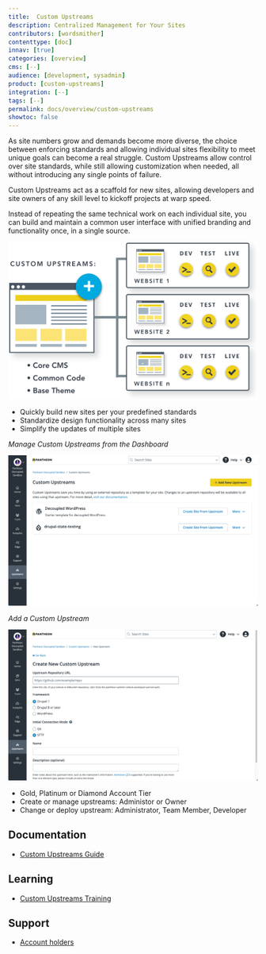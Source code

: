 ```yaml
---
title:  Custom Upstreams
description: Centralized Management for Your Sites
contributors: [wordsmither]
contenttype: [doc]
innav: [true]
categories: [overview]
cms: [--]
audience: [development, sysadmin]
product: [custom-upstreams]
integration: [--]
tags: [--]
permalink: docs/overview/custom-upstreams
showtoc: false
---
```


<TabList>

<Tab title="Overview" id="overview" active={true}>

As site numbers grow and demands become more diverse, the choice between enforcing standards and allowing individual sites flexibility to meet unique goals can become a real struggle. Custom Upstreams allow control over site standards, while still allowing customization when needed, all without introducing any single points of failure.

Custom Upstreams act as a scaffold for new sites, allowing developers and site owners of any skill level to kickoff projects at warp speed.

Instead of repeating the same technical work on each individual site, you can build and maintain a common user interface with unified branding and functionality once, in a single source.

![Custom Upstreams](../../images/upstreams-foundations4.svg)


</Tab>

<Tab title="Features" id="features">

* Quickly build new sites per your predefined standards
* Standardize design functionality across many sites
* Simplify the updates of multiple sites

*Manage Custom Upstreams from the Dashboard*

![Manage Custom Upstreams from the Dashboard](../../images/manage-custom-upstreams.png)

*Add a Custom Upstream*

![Add a Custom Upstream](../../images/add-custom-upstream.png)

</Tab>

<Tab title="Requirements" id="requirements">

* Gold, Platinum or Diamond Account Tier
* Create or manage upstreams: Administor or Owner
* Change or deploy upstream: Administrator, Team Member, Developer


</Tab>

<Tab title="Resources" id="resources">

## Documentation

* [Custom Upstreams Guide](https://docs.pantheon.io/guides/custom-upstream)

## Learning

* [Custom Upstreams Training](https://learning.pantheon.io/page/catalog#topic_custom-upstreams)

## Support

* [Account holders](https://dashboard.pantheon.io/workspace/support)

</Tab>

</TabList>
